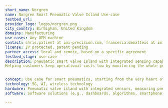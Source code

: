 ```yaml
---
short_name: Norgren
name: Norgren Smart Pneumatic Valve Island Use-case
testbed_url: 
provider_logo: logos/norgren.png
city_country: Birmigham, United Kingdom
domains: Manufacturing
use-cases: Any OEM machine
contact: chris.patient at imi-precision.com, francesca.dematteis at imi-precision.com
license: IP protected, patent pending 
partner_access: local and remote, based on a specific agreement
testbed_stage: use-case
description: pneumatic smart valve island with integrated sensing capabilities, edge data processing, local (on-local-display and/or PLC) and/or remote data visualization, including on the cloud. Currently, product in prototype phase; physical demo rig available. Patent pending. 
Helping customers keep operational costs low by monitoring the whole pneumatic system (up-and-down-stream)


concept: Use case for smart pneumatics, starting from the very heart of a pneumatics system, thus the valve island. Test & learn about AI, machine learning, 5G, wireless technology, APIs, remote data visualization, including on the cloud. Currently, product in prototype phase; physical demo rig available. 
technology: 5G, AI, wireless technology
hardware: Pneumatic valve island with integrated sensors, measuring pneumatics KPIs, (e.g., pressure, flow), predicting life cycle, monitoring air consumption, monitoring components up-/down-stream, faults identification; IIoT gateway (OPC-UA and MQTT communication).
software: Software solutions (e.g., dashboards, algorithms, smartphone app) to provide actionable insights and pneumatics utilization best advice

---
```

